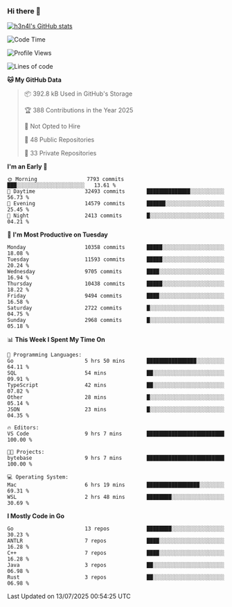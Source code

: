 ### Hi there 👋

[![h3n4l's GitHub stats](https://github-readme-stats.vercel.app/api?username=h3n4l&count_private=true&show_icons=true&theme=radical)](https://github.com/h3n4l/github-readme-stats)

<!--START_SECTION:waka-->
![Code Time](http://img.shields.io/badge/Code%20Time-2%2C236%20hrs%2053%20mins-blue)

![Profile Views](http://img.shields.io/badge/Profile%20Views-1-blue)

![Lines of code](https://img.shields.io/badge/From%20Hello%20World%20I%27ve%20Written-19.7%20million%20lines%20of%20code-blue)

**🐱 My GitHub Data** 

> 📦 392.8 kB Used in GitHub's Storage 
 > 
> 🏆 388 Contributions in the Year 2025
 > 
> 🚫 Not Opted to Hire
 > 
> 📜 48 Public Repositories 
 > 
> 🔑 33 Private Repositories 
 > 
**I'm an Early 🐤** 

```text
🌞 Morning                7793 commits        ███░░░░░░░░░░░░░░░░░░░░░░   13.61 % 
🌆 Daytime                32493 commits       ██████████████░░░░░░░░░░░   56.73 % 
🌃 Evening                14579 commits       ██████░░░░░░░░░░░░░░░░░░░   25.45 % 
🌙 Night                  2413 commits        █░░░░░░░░░░░░░░░░░░░░░░░░   04.21 % 
```
📅 **I'm Most Productive on Tuesday** 

```text
Monday                   10358 commits       █████░░░░░░░░░░░░░░░░░░░░   18.08 % 
Tuesday                  11593 commits       █████░░░░░░░░░░░░░░░░░░░░   20.24 % 
Wednesday                9705 commits        ████░░░░░░░░░░░░░░░░░░░░░   16.94 % 
Thursday                 10438 commits       █████░░░░░░░░░░░░░░░░░░░░   18.22 % 
Friday                   9494 commits        ████░░░░░░░░░░░░░░░░░░░░░   16.58 % 
Saturday                 2722 commits        █░░░░░░░░░░░░░░░░░░░░░░░░   04.75 % 
Sunday                   2968 commits        █░░░░░░░░░░░░░░░░░░░░░░░░   05.18 % 
```


📊 **This Week I Spent My Time On** 

```text
💬 Programming Languages: 
Go                       5 hrs 50 mins       ████████████████░░░░░░░░░   64.11 % 
SQL                      54 mins             ██░░░░░░░░░░░░░░░░░░░░░░░   09.91 % 
TypeScript               42 mins             ██░░░░░░░░░░░░░░░░░░░░░░░   07.82 % 
Other                    28 mins             █░░░░░░░░░░░░░░░░░░░░░░░░   05.14 % 
JSON                     23 mins             █░░░░░░░░░░░░░░░░░░░░░░░░   04.35 % 

🔥 Editors: 
VS Code                  9 hrs 7 mins        █████████████████████████   100.00 % 

🐱‍💻 Projects: 
bytebase                 9 hrs 7 mins        █████████████████████████   100.00 % 

💻 Operating System: 
Mac                      6 hrs 19 mins       █████████████████░░░░░░░░   69.31 % 
WSL                      2 hrs 48 mins       ████████░░░░░░░░░░░░░░░░░   30.69 % 
```

**I Mostly Code in Go** 

```text
Go                       13 repos            ████████░░░░░░░░░░░░░░░░░   30.23 % 
ANTLR                    7 repos             ████░░░░░░░░░░░░░░░░░░░░░   16.28 % 
C++                      7 repos             ████░░░░░░░░░░░░░░░░░░░░░   16.28 % 
Java                     3 repos             ██░░░░░░░░░░░░░░░░░░░░░░░   06.98 % 
Rust                     3 repos             ██░░░░░░░░░░░░░░░░░░░░░░░   06.98 % 
```




 Last Updated on 13/07/2025 00:54:25 UTC
<!--END_SECTION:waka-->

